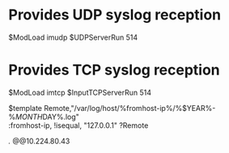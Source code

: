 # Provides UDP syslog reception
$ModLoad imudp
$UDPServerRun 514

# Provides TCP syslog reception
$ModLoad imtcp
$InputTCPServerRun 514


$template Remote,"/var/log/host/%fromhost-ip%/%$YEAR%-%$MONTH%-%$DAY%.log"                           
:fromhost-ip, !isequal, "127.0.0.1" ?Remote

*.*        @@10.224.80.43
